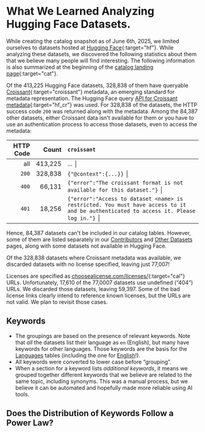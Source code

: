 # What We Learned Analyzing Hugging Face Datasets.

While creating the catalog snapshot as of June 6th, 2025, we limited ourselves to datasets hosted at [Hugging Face](https://huggingface.co){:target="hf"}. While analyzing these datasets, we discovered the following statistics about them that we believe many people will find interesting. The following information is also summarized at the beginning of the [catalog landing page](https://the-ai-alliance.github.io/open-trusted-data-initiative/catalog/catalog/){:target="cat"}.

Of the 413,225 Hugging Face datasets, 328,838 of them have queryable [Croissant](https://mlcommons.org/working-groups/data/croissant/){:target="croissant"} metadata, an emerging standard for metadata representation. The Hugging Face  query [API for Croissant metadata](https://huggingface.co/docs/dataset-viewer/en/croissant){:target="hf_cr"} was used. For 328,838 of the datasets, the HTTP success code `200` was returned along with the metadata. Among the 84,387 other datasets, either Croissant data isn't available for them or you have to use an authentication process to access those datasets, even to access the metadata:

| HTTP Code |  Count  | `croissant` |
| --------: |  -----: | :---------- |
|       all | 413,225 | ... │
|     `200` | 328,838 | `{"@context":{...}}` │
|     `400` |  66,131 | `{"error":"The croissant format is not available for this dataset."}` │
|     `401` |  18,256 | `{"error":"Access to dataset <name> is restricted. You must have access to it and be authenticated to access it. Please log in."}` │

Hence, 84,387 datasets can't be included in our catalog tables. However, some of them are listed separately in our [Contributors]({{site.baseurl}}/catalog/contributors) and [Other Datasets]({{site.baseurl}}/catalog/other_datasets) pages, along with some datasets not available in Hugging Face.

Of the 328,838 datasets where Croissant metadata was available, we discarded datasets with no license specified, leaving just 77,007!

Licenses are specified as [choosealicense.com/licenses/](https://choosealicense.com/licenses/){:target="cal"} URLs. Unfortunately, 17,610 of the 77,0007 datasets use undefined (&ldquo;404&rdquo;) URLs. We discarded those datasets, leaving 59,397. Some of the bad license links clearly intend to reference known licenses, but the URLs are not valid. We plan to revisit those cases.

## Keywords

* The groupings are based on the presence of relevant keywords. Note that _all_ the datasets list their language as `en` (English), but many have keywords for other languages. Those keywords are the basis for the [Languages]({{site.baseurl}}/catalog/language/language) tables (including the one for [English]({{site.baseurl}}/catalog/language/europe#english)!).
* All keywords were converted to lower case before &ldquo;grouping&rdquo;.
* When a section for a keyword lists _additional keywords_, it means we grouped together different keywords that we believe are related to the same topic, including synonyms. This was a manual process, but we believe it can be automated and hopefully made more reliable using AI tools.

## Does the Distribution of Keywords Follow a Power Law?

